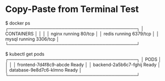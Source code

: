 # Copy-Paste from Terminal Test

$ docker ps
┌─────────────────────────────────────────┐
│              CONTAINERS                 │
│                                         │
│  nginx    running   80/tcp             │
│  redis    running   6379/tcp           │
│  mysql    running   3306/tcp           │
└─────────────────────────────────────────┘

$ kubectl get pods
┌─────────────────────────────────────────┐
│                 PODS                    │
│                                         │
│  frontend-7d4f8c9-abcde   Ready        │
│  backend-2a5b6c7-fghij   Ready        │
│  database-9e8d7c6-klmno   Ready       │
└─────────────────────────────────────────┘
```